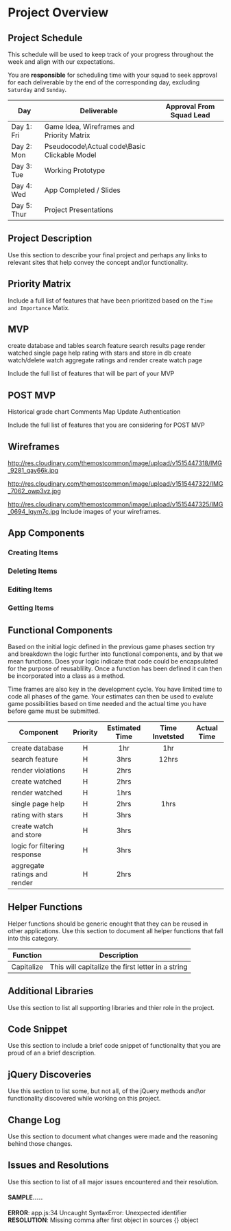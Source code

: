# Project Overview

## Project Schedule

This schedule will be used to keep track of your progress throughout the week and align with our expectations.  

You are **responsible** for scheduling time with your squad to seek approval for each deliverable by the end of the corresponding day, excluding `Saturday` and `Sunday`.

|  Day | Deliverable | Approval From Squad Lead
|---|---| ---|
|Day 1: Fri| Game Idea, Wireframes and Priority Matrix|
|Day 2: Mon| Pseudocode\Actual code\Basic Clickable Model|
|Day 3: Tue| Working Prototype |
|Day 4: Wed| App Completed / Slides |
|Day 5: Thur| Project Presentations |

## Project Description

Use this section to describe your final project and perhaps any links to relevant sites that help convey the concept and\or functionality.

## Priority Matrix

Include a full list of features that have been prioritized based on the `Time and Importance` Matix.  

## MVP 
create database and tables 
search feature
search results page 
render watched 
single page help
rating with stars and store in db 
create watch/delete watch
aggregate ratings and render
create watch page 

Include the full list of features that will be part of your MVP 

## POST MVP
Historical grade chart 
Comments
Map 
Update 
Authentication

Include the full list of features that you are considering for POST MVP

## Wireframes
http://res.cloudinary.com/themostcommon/image/upload/v1515447318/IMG_9281_qay66k.jpg

http://res.cloudinary.com/themostcommon/image/upload/v1515447322/IMG_7062_owp3vz.jpg

http://res.cloudinary.com/themostcommon/image/upload/v1515447325/IMG_0694_lqym7c.jpg
Include images of your wireframes. 

## App Components

### Creating Items


### Deleting Items


### Editing Items


### Getting Items



## Functional Components

Based on the initial logic defined in the previous game phases section try and breakdown the logic further into functional components, and by that we mean functions.  Does your logic indicate that code could be encapsulated for the purpose of reusablility.  Once a function has been defined it can then be incorporated into a class as a method. 

Time frames are also key in the development cycle.  You have limited time to code all phases of the game.  Your estimates can then be used to evalute game possibilities based on time needed and the actual time you have before game must be submitted. 

| Component | Priority | Estimated Time | Time Invetsted | Actual Time |
| --- | :---: |  :---: | :---: | :---: |
| create database | H | 1hr | 1hr | |
| search feature | H | 3hrs | 12hrs | |
| render violations | H | 2hrs |  | |
| create watched | H | 2hrs | |  |
| render watched | H | 1hrs | | |
| single page help | H | 2hrs | 1hrs | |
| rating with stars | H | 3hrs | |  |
| create watch and store | H | 3hrs | | |
| logic for filtering response | H | 3hrs| | |
| aggregate ratings and render | H | 2hrs | | |



## Helper Functions
Helper functions should be generic enought that they can be reused in other applications. Use this section to document all helper functions that fall into this category.

| Function | Description | 
| --- | :---: |  
| Capitalize | This will capitalize the first letter in a string | 

## Additional Libraries
 Use this section to list all supporting libraries and thier role in the project. 

## Code Snippet

Use this section to include a brief code snippet of functionality that you are proud of an a brief description.  

## jQuery Discoveries
 Use this section to list some, but not all, of the jQuery methods and\or functionality discovered while working on this project.

## Change Log
 Use this section to document what changes were made and the reasoning behind those changes.  

## Issues and Resolutions
 Use this section to list of all major issues encountered and their resolution.

#### SAMPLE.....
**ERROR**: app.js:34 Uncaught SyntaxError: Unexpected identifier                                
**RESOLUTION**: Missing comma after first object in sources {} object

